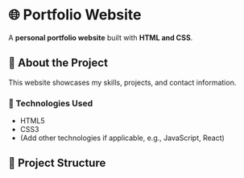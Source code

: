 # 🌐 Portfolio Website  
A **personal portfolio website** built with **HTML and CSS**.  

## 🚀 About the Project  
This website showcases my skills, projects, and contact information.  

### 📌 Technologies Used  
- HTML5  
- CSS3  
- (Add other technologies if applicable, e.g., JavaScript, React)  

## 📂 Project Structure  

